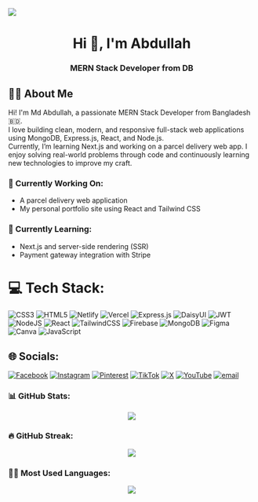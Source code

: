 <img src="https://i.ibb.co/qY7PJLbH/Black-Minimalist-Motivation-Quote-Linked-In-Banner-1.png"/>

<h1 align="center">Hi 👋, I'm Abdullah</h1>

<h3 align="center">MERN Stack Developer from DB</h3>


## 🧑‍💻 About Me

Hi! I'm Md Abdullah, a passionate MERN Stack Developer from Bangladesh 🇧🇩.  
I love building clean, modern, and responsive full-stack web applications using MongoDB, Express.js, React, and Node.js.  
Currently, I’m learning Next.js and working on a parcel delivery web app. 
I enjoy solving real-world problems through code and continuously learning new technologies to improve my craft.


### 🔭 Currently Working On:
- A parcel delivery web application
- My personal portfolio site using React and Tailwind CSS

### 🌱 Currently Learning:
- Next.js and server-side rendering (SSR)
- Payment gateway integration with Stripe


# 💻 Tech Stack:
![CSS3](https://img.shields.io/badge/css3-%231572B6.svg?style=for-the-badge&logo=css3&logoColor=white) ![HTML5](https://img.shields.io/badge/html5-%23E34F26.svg?style=for-the-badge&logo=html5&logoColor=white) ![Netlify](https://img.shields.io/badge/netlify-%23000000.svg?style=for-the-badge&logo=netlify&logoColor=#00C7B7) ![Vercel](https://img.shields.io/badge/vercel-%23000000.svg?style=for-the-badge&logo=vercel&logoColor=white) ![Express.js](https://img.shields.io/badge/express.js-%23404d59.svg?style=for-the-badge&logo=express&logoColor=%2361DAFB) ![DaisyUI](https://img.shields.io/badge/daisyui-5A0EF8?style=for-the-badge&logo=daisyui&logoColor=white) ![JWT](https://img.shields.io/badge/JWT-black?style=for-the-badge&logo=JSON%20web%20tokens) ![NodeJS](https://img.shields.io/badge/node.js-6DA55F?style=for-the-badge&logo=node.js&logoColor=white) ![React](https://img.shields.io/badge/react-%2320232a.svg?style=for-the-badge&logo=react&logoColor=%2361DAFB) ![TailwindCSS](https://img.shields.io/badge/tailwindcss-%2338B2AC.svg?style=for-the-badge&logo=tailwind-css&logoColor=white) ![Firebase](https://img.shields.io/badge/firebase-a08021?style=for-the-badge&logo=firebase&logoColor=ffcd34) ![MongoDB](https://img.shields.io/badge/MongoDB-%234ea94b.svg?style=for-the-badge&logo=mongodb&logoColor=white) ![Figma](https://img.shields.io/badge/figma-%23F24E1E.svg?style=for-the-badge&logo=figma&logoColor=white) ![Canva](https://img.shields.io/badge/Canva-%2300C4CC.svg?style=for-the-badge&logo=Canva&logoColor=white) ![JavaScript](https://img.shields.io/badge/javascript-%23323330.svg?style=for-the-badge&logo=javascript&logoColor=%23F7DF1E)

## 🌐 Socials:
[![Facebook](https://img.shields.io/badge/Facebook-%231877F2.svg?logo=Facebook&logoColor=white)](https://facebook.com/https://www.facebook.com/md.abdullah.hossain.16133) [![Instagram](https://img.shields.io/badge/Instagram-%23E4405F.svg?logo=Instagram&logoColor=white)](https://instagram.com/https://www.instagram.com/md.hossain8374) [![Pinterest](https://img.shields.io/badge/Pinterest-%23E60023.svg?logo=Pinterest&logoColor=white)](https://pinterest.com/https://www.pinterest.com/mdabdullah162005/?actingBusinessId=1099230358957962274) [![TikTok](https://img.shields.io/badge/TikTok-%23000000.svg?logo=TikTok&logoColor=white)](https://tiktok.com/@md.abdullah8423) [![X](https://img.shields.io/badge/X-black.svg?logo=X&logoColor=white)](https://x.com/https://x.com/MAbdullah38476) [![YouTube](https://img.shields.io/badge/YouTube-%23FF0000.svg?logo=YouTube&logoColor=white)](https://youtube.com/@https://www.youtube.com/@MdAbdullah-m1c5z) [![email](https://img.shields.io/badge/Email-D14836?logo=gmail&logoColor=white)](mailto:mdabdullah162005@gmail.com) 

### 📊 GitHub Stats:

<p align="center">
  <img src="https://github-readme-stats.vercel.app/api?username=mdabdullahr&show_icons=true&theme=radical" />
</p>

### 🔥 GitHub Streak:

<p align="center">
  <img src="https://github-readme-stats.vercel.app/api?username=mdabdullahr&theme=radical" />
</p>


### 🧑‍💻 Most Used Languages:

<p align="center">
  <img src="https://github-readme-stats.vercel.app/api/top-langs/?username=mdabdullahr&layout=compact&theme=radical" />
</p>


<!-- Proudly created with GPRM ( https://gprm.itsvg.in ) -->
